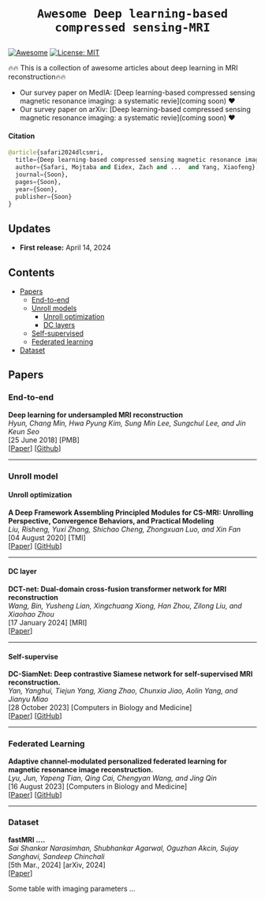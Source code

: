 # <p align=center>`Awesome Deep learning-based compressed sensing-MRI`</p> # 

[![Awesome](https://cdn.rawgit.com/sindresorhus/awesome/d7305f38d29fed78fa85652e3a63e154dd8e8829/media/badge.svg)](https://github.com/amirhossein-kz/Awesome-Diffusion-Models-in-Medical-Imaging) 
[![License: MIT](https://img.shields.io/badge/License-MIT-green.svg)](https://opensource.org/licenses/MIT)

:fire::fire: This is a collection of awesome articles about deep learning in MRI reconstruction:fire::fire:

- Our survey paper on MedIA: [Deep learning-based compressed sensing magnetic resonance imaging: a systematic revie](coming soon) :heart:
- Our survey paper on arXiv: [Deep learning-based compressed sensing magnetic resonance imaging: a systematic revie](coming soon) :heart:

#### Citation
```python
@article{safari2024dlcsmri,
  title={Deep learning-based compressed sensing magnetic resonance imaging: a systematic review},
  author={Safari, Mojtaba and Eidex, Zach and ...  and Yang, Xiaofeng},
  journal={Soon},
  pages={Soon},
  year={Soon},
  publisher={Soon}
}
```

## Updates

[//]: # (- **Fourth release:** Coming soon!)

[//]: # (- We have now achieved more than 1K stars 🌟—thank you community for your support! If you're interested in contributing to this repository, please don't hesitate to send me a message. Thank you!)

[//]: # (- Check out our new paper accepted in MICCAI 2023 PRIME Workshop: [DermoSegDiff: A Boundary-aware Segmentation Diffusion Model for Skin Lesion Delineation]&#40;https://arxiv.org/abs/2308.02959&#41; 🥳)

[//]: # (- **Third release:** June 3, 2023)

[//]: # (- :sunglasses: April 8, 2023: Our paper is accepted for publication in the **Medical Image Analysis Journal &#40;IF: 13.83&#41;** :sunglasses:)

[//]: # (- **Second release:** March 29, 2023)
- **First release:** April 14, 2024

## Contents

[//]: # (- [Survey Papers]&#40;#survey-papers&#41;)

- [Papers](#papers)
  - [End-to-end](#End-to-end)
  - [Unroll models](#unroll-models)
    - [Unroll optimization](#Unroll-optimization)
    - [DC layers](#DC-layer)
  - [Self-supervised](#Self-supervise)
  - [Federated learning](#Federated-Learning)
- [Dataset](#dataset)


## Papers

### End-to-end

**Deep learning for undersampled MRI reconstruction** \
*Hyun, Chang Min, Hwa Pyung Kim, Sung Min Lee, Sungchul Lee, and Jin Keun Seo* \
[25 June 2018] [PMB]<br>
[[Paper](https://doi.org/10.1088/1361-6560/aac71a)] [[Github](https://github.com/BITwzl/KTMR)]
 

---
### Unroll model
#### Unroll optimization

**A Deep Framework Assembling Principled Modules for CS-MRI: Unrolling Perspective, Convergence Behaviors, and Practical Modeling** \
*Liu, Risheng, Yuxi Zhang, Shichao Cheng, Zhongxuan Luo, and Xin Fan* \
[04 August 2020] [TMI] \
[[Paper](https://doi.org/10.1109/TMI.2020.3014193)] [[GitHub](-)] 

---

#### DC layer

**DCT-net: Dual-domain cross-fusion transformer network for MRI reconstruction** \
*Wang, Bin, Yusheng Lian, Xingchuang Xiong, Han Zhou, Zilong Liu, and Xiaohao Zhou* \
[17 January 2024] [MRI] \
[[Paper](https://doi.org/10.1016/j.mri.2024.01.007)]


---

#### Self-supervise

**DC-SiamNet: Deep contrastive Siamese network for self-supervised MRI reconstruction.** \
*Yan, Yanghui, Tiejun Yang, Xiang Zhao, Chunxia Jiao, Aolin Yang, and Jianyu Miao* \
[28 October 2023] [Computers in Biology and Medicine] \
[[Paper](https://doi.org/10.1016/j.compbiomed.2023.107619)] [[GitHub](-)]

---

### Federated Learning

**Adaptive channel-modulated personalized federated learning for magnetic resonance image reconstruction.** \
*Lyu, Jun, Yapeng Tian, Qing Cai, Chengyan Wang, and Jing Qin* \
[16 August 2023] [Computers in Biology and Medicine] \
[[Paper](https://doi.org/10.1016/j.compbiomed.2023.107330)] [[GitHub](https://github.com/)]



---

### Dataset

**fastMRI ....** \
*Sai Shankar Narasimhan, Shubhankar Agarwal, Oguzhan Akcin, Sujay Sanghavi, Sandeep Chinchali* \
[5th Mar., 2024] [arXiv, 2024] \
[[Paper](https://arxiv.org/abs/2403.02682)]

Some table with imaging parameters ...

